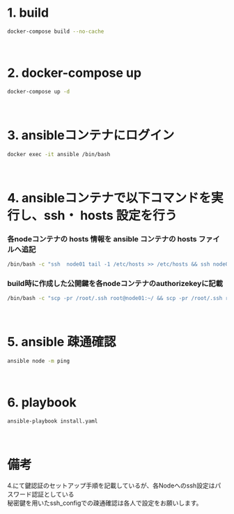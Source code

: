 # 1. build
```bash
docker-compose build --no-cache
```
<br>

# 2. docker-compose up
```bash
docker-compose up -d
```
<br>

# 3. ansibleコンテナにログイン
```bash
docker exec -it ansible /bin/bash
``` 
<br>

# 4. ansibleコンテナで以下コマンドを実行し、ssh・ hosts 設定を行う
### 各nodeコンテナの hosts 情報を ansible コンテナの hosts ファイルへ追記
```bash
/bin/bash -c "ssh  node01 tail -1 /etc/hosts >> /etc/hosts && ssh node02 tail -1 /etc/hosts >> /etc/hosts  && ssh  node03 tail -1 /etc/hosts >> /etc/hosts"
```
### build時に作成した公開鍵を各nodeコンテナのauthorizekeyに記載
```bash
/bin/bash -c "scp -pr /root/.ssh root@node01:~/ && scp -pr /root/.ssh root@node02:~/ && scp -pr /root/.ssh root@node03:~/"
```
<br>

# 5. ansible 疎通確認
```bash
ansible node -m ping
```
<br>

# 6. playbook
```bash
ansible-playbook install.yaml
```
<br>

# 備考
4.にて鍵認証のセットアップ手順を記載しているが、各Nodeへのssh設定はパスワード認証としている  
秘密鍵を用いたssh_configでの疎通確認は各人で設定をお願いします。